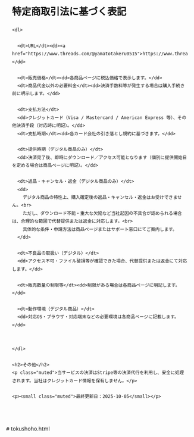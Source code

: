 <!doctype html>
<html lang="ja">
<head>
  <meta charset="utf-8" />
  <meta name="viewport" content="width=device-width, initial-scale=1" />
  <title>特定商取引法に基づく表記 | YOUR BRAND</title>
  <meta name="description" content="YOUR BRANDの特定商取引法に基づく表記ページです。事業者情報、価格、支払方法、提供時期、返品・返金、連絡先等を掲載しています。">
  <style>
    body { font-family: system-ui, -apple-system, "Noto Sans JP", sans-serif; line-height: 1.8; margin: 0; color: #111; }
    main { max-width: 900px; margin: auto; padding: 24px 16px 48px; }
    h1 { font-size: 1.6rem; margin: 8px 0 16px; }
    h2 { font-size: 1.2rem; margin: 24px 0 8px; }
    dl { margin: 0; }
    dt { font-weight: 600; margin-top: 14px; }
    dd { margin: 4px 0 0 0; }
    small { color: #555; }
    a { color: #0b57d0; }
    .muted { color: #666; }
    @media (max-width: 640px){ body{ font-size: 16px; } }
  </style>
</head>
<body>
  <main>
    <h1>特定商取引法に基づく表記</h1>

    <dl>

      <dt>URL</dt><dd><a href="https://www.threads.com/@yamatotakeru0515">https://www.threads.com/@yamatotakeru0515</a></dd>

      <dt>販売価格</dt><dd>各商品ページに税込価格で表示します。</dd>
      <dt>商品代金以外の必要料金</dt><dd>決済手数料等が発生する場合は購入手続き前に明示します。</dd>

      <dt>支払方法</dt>
      <dd>クレジットカード（Visa / Mastercard / American Express 等）、その他決済手段（対応時に明記）。</dd>
      <dt>支払時期</dt><dd>各カード会社の引き落とし規約に基づきます。</dd>

      <dt>提供時期（デジタル商品のみ）</dt>
      <dd>決済完了後、即時にダウンロード／アクセス可能となります（個別に提供開始日を定める場合は商品ページに明記）。</dd>

      <dt>返品・キャンセル・返金（デジタル商品のみ）</dt>
      <dd>
        デジタル商品の特性上、購入確定後の返品・キャンセル・返金はお受けできません。<br>
        ただし、ダウンロード不能・重大な欠陥など当社起因の不具合が認められる場合は、合理的な範囲で代替提供または返金に対応します。<br>
        具体的な条件・申請方法は商品ページまたはサポート窓口にてご案内します。
      </dd>

      <dt>不良品の取扱い（デジタル）</dt>
      <dd>アクセス不可・ファイル破損等が確認できた場合、代替提供または返金にて対応します。</dd>

      <dt>販売数量の制限等</dt><dd>制限がある場合は各商品ページに明記します。</dd>

      <dt>動作環境（デジタル商品）</dt>
      <dd>対応OS・ブラウザ・対応端末などの必要環境は各商品ページに記載します。</dd>

  
    </dl>

    <h2>その他</h2>
    <p class="muted">当サービスの決済はStripe等の決済代行を利用し、安全に処理されます。当社はクレジットカード情報を保有しません。</p>

    <p><small class="muted">最終更新日：2025-10-05</small></p>
  </main>
</body>
</html>
# tokushoho.html
